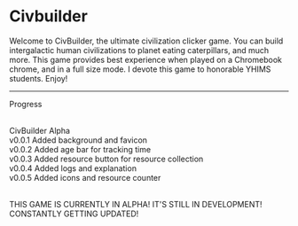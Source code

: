 # Civbuilder
  Welcome to CivBuilder, the ultimate civilization clicker game. You can build intergalactic human civilizations to planet eating caterpillars, and much more. This game provides best experience when played on a Chromebook chrome, and in a full size mode. I devote this game to honorable YHIMS students. Enjoy! 

----------------------------------------------------------------------------------------------------------------------------------------------------------

Progress<br><br>

CivBuilder Alpha<br>
v0.0.1 Added background and favicon <br>
v0.0.2 Added age bar for tracking time<br>
v0.0.3 Added resource button for resource collection<br>
v0.0.4 Added logs and explanation<br>
v0.0.5 Added icons and resource counter<br><br>

THIS GAME IS CURRENTLY IN ALPHA! IT'S STILL IN DEVELOPMENT! CONSTANTLY GETTING UPDATED!
